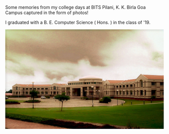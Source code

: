 Some memories from my college days at BITS Pilani, K. K. Birla Goa Campus captured in the form of photos!

I graduated with a B. E. Computer Science ( Hons. ) in the class of '19.


<p align="center"><img src="screenshots/bpgc-background.jpg" /></p>
